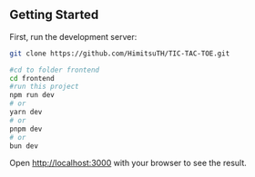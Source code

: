 ## Getting Started

First, run the development server:

```bash
git clone https://github.com/HimitsuTH/TIC-TAC-TOE.git

#cd to folder frontend
cd frontend
#run this project
npm run dev
# or
yarn dev
# or
pnpm dev
# or
bun dev

```

Open [http://localhost:3000](http://localhost:3000) with your browser to see the result.
